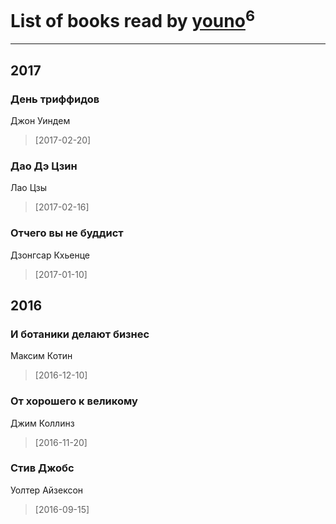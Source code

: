 # List of books read by [youno](http://vk.com/id302928912)<sup>6</sup>
---

## 2017

### День триффидов
Джон Уиндем
> [2017-02-20] 


### Дао Дэ Цзин
Лао Цзы
> [2017-02-16] 


### Отчего вы не буддист
Дзонгсар Кхьенце
> [2017-01-10] 



## 2016

### И ботаники делают бизнес
Максим Котин
> [2016-12-10] 


### От хорошего к великому
Джим Коллинз
> [2016-11-20] 


### Стив Джобс
Уолтер Айзексон
> [2016-09-15] 



